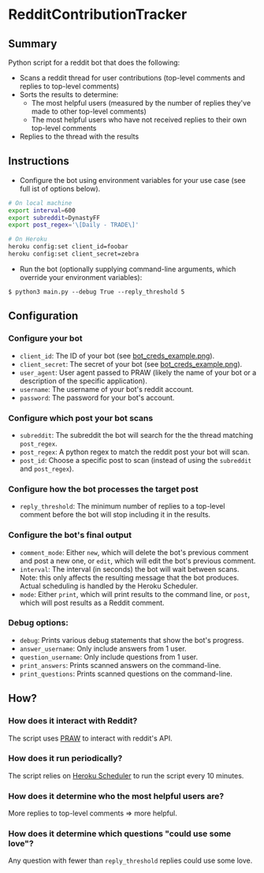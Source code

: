 # RedditContributionTracker

## Summary
Python script for a reddit bot that does the following:
- Scans a reddit thread for user contributions (top-level comments and replies to top-level comments)
- Sorts the results to determine:
  - The most helpful users (measured by the number of replies they've made to other top-level comments) 
  - The most helpful users who have not received replies to their own top-level comments
- Replies to the thread with the results

## Instructions
- Configure the bot using environment variables for your use case (see full ist of options below).
```bash
# On local machine
export interval=600
export subreddit=DynastyFF
export post_regex='\[Daily - TRADE\]'

# On Heroku
heroku config:set client_id=foobar
heroku config:set client_secret=zebra
```
- Run the bot (optionally supplying command-line arguments, which override your environment variables):
```
$ python3 main.py --debug True --reply_threshold 5
```

## Configuration

### Configure your bot
- `client_id`: The ID of your bot (see [bot_creds_example.png](bot_creds_example.png)).
- `client_secret`: The secret of your bot (see [bot_creds_example.png](bot_creds_example.png)).
- `user_agent`: User agent passed to PRAW (likely the name of your bot or a description of the specific application).
- `username`: The username of your bot's reddit account.
- `password`: The password for your bot's account.

### Configure which post your bot scans
- `subreddit`: The subreddit the bot will search for the the thread matching `post_regex`.
- `post_regex`: A python regex to match the reddit post your bot will scan.
- `post_id`: Choose a specific post to scan (instead of using the `subreddit` and `post_regex`).

### Configure how the bot processes the target post
- `reply_threshold`: The minimum number of replies to a top-level comment before the bot will stop including it in the results.

### Configure the bot's final output
- `comment_mode`: Either `new`, which will delete the bot's previous comment and post a new one, or `edit`, which will edit the bot's previous comment.
- `interval`: The interval (in seconds) the bot will wait between scans. Note: this only affects the resulting message that the bot produces. Actual scheduling is handled by the Heroku Scheduler.
- `mode`: Either `print`, which will print results to the command line, or `post`, which will post results as a Reddit comment.


### Debug options:
- `debug`: Prints various debug statements that show the bot's progress.
- `answer_username`: Only include answers from 1 user.
- `question_username`: Only include questions from 1 user.
- `print_answers`: Prints scanned answers on the command-line.
- `print_questions`: Prints scanned questions on the command-line.


## How?

### How does it interact with Reddit?
The script uses [PRAW](https://praw.readthedocs.io/en/latest/index.html) to interact with reddit's API.

### How does it run periodically?
The script relies on [Heroku Scheduler](https://devcenter.heroku.com/articles/scheduler) to run the script every 10 minutes.

### How does it determine who the most helpful users are?
More replies to top-level comments => more helpful.

### How does it determine which questions "could use some love"?
Any question with fewer than `reply_threshold` replies could use some love.